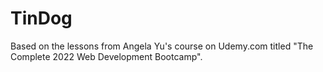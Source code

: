# TinDog
 Based on the lessons from Angela Yu's course on Udemy.com titled "The Complete 2022 Web Development Bootcamp".
